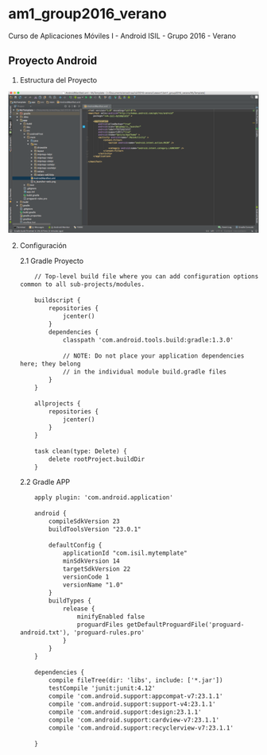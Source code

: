 # am1_group2016_verano
Curso de Aplicaciones Móviles I - Android ISIL - Grupo 2016 - Verano

## Proyecto Android

1. Estructura del Proyecto

![1](https://github.com/ISILAndroid/am1_group2016_verano/blob/Lesson1/images/project1.png)


2. Configuración

	2.1 Gradle Proyecto
    ```
    	// Top-level build file where you can add configuration options common to all sub-projects/modules.

		buildscript {
		    repositories {
		        jcenter()
		    }
		    dependencies {
		        classpath 'com.android.tools.build:gradle:1.3.0'

		        // NOTE: Do not place your application dependencies here; they belong
		        // in the individual module build.gradle files
		    }
		}

		allprojects {
		    repositories {
		        jcenter()
		    }
		}

		task clean(type: Delete) {
		    delete rootProject.buildDir
		}

    ```

	2.2 Gradle APP
    ```
	    apply plugin: 'com.android.application'

		android {
		    compileSdkVersion 23
		    buildToolsVersion "23.0.1"

		    defaultConfig {
		        applicationId "com.isil.mytemplate"
		        minSdkVersion 14
		        targetSdkVersion 22
		        versionCode 1
		        versionName "1.0"
		    }
		    buildTypes {
		        release {
		            minifyEnabled false
		            proguardFiles getDefaultProguardFile('proguard-android.txt'), 'proguard-rules.pro'
		        }
		    }
		}

		dependencies {
		    compile fileTree(dir: 'libs', include: ['*.jar'])
		    testCompile 'junit:junit:4.12'
		    compile 'com.android.support:appcompat-v7:23.1.1'
		    compile 'com.android.support:support-v4:23.1.1'
		    compile 'com.android.support:design:23.1.1'
		    compile 'com.android.support:cardview-v7:23.1.1'
		    compile 'com.android.support:recyclerview-v7:23.1.1'

		}
    ```


